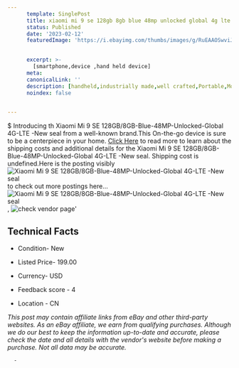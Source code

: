 ```yaml
---
      template: SinglePost
      title: xiaomi mi 9 se 128gb 8gb blue 48mp unlocked global 4g lte new seal
      status: Published
      date: '2023-02-12'
      featuredImage: 'https://i.ebayimg.com/thumbs/images/g/RuEAAOSwviJjgy3U/s-l225.jpg'
       

      excerpt: >-
        [smartphone,device ,hand held device]
      meta:
      canonicalLink: ''
      description: [handheld,industrially made,well crafted,Portable,Mobile,Compact,Convenient,Lightweight,Maneuverable,Man-portable,Miniature,Carriable,Hand-held,Light,Holdable,Transportable,Mobile device,Pocket-sized,On-the-go,Wireless,Cordless,Compact size,Convenient size, smartphone,device ,hand held device]
      noindex: false
      

---
```

$
      Introducing th Xiaomi Mi 9 SE 128GB/8GB-Blue-48MP-Unlocked-Global 4G-LTE -New seal from a well-known brand.This On-the-go device  is sure to be a centerpiece in your home. [Click Here](https://www.ebay.com/itm/394352619996?hash=item5bd13f71dc%3Ag%3ARuEAAOSwviJjgy3U&mkevt=1&mkcid=1&mkrid=711-53200-19255-0&campid=%253CePNCampaignId%253E&customid=%253CreferenceId%253E&toolid=10049) to read more to learn about the shipping costs and additional details for the Xiaomi Mi 9 SE 128GB/8GB-Blue-48MP-Unlocked-Global 4G-LTE -New seal. Shipping cost is undefined.Here is the posting visibly ![Xiaomi Mi 9 SE 128GB/8GB-Blue-48MP-Unlocked-Global 4G-LTE -New seal](https://i.ebayimg.com/thumbs/images/g/RuEAAOSwviJjgy3U/s-l225.jpg) to check out more postings here... ![Xiaomi Mi 9 SE 128GB/8GB-Blue-48MP-Unlocked-Global 4G-LTE -New seal](https://i.ebayimg.com/images/g/RuEAAOSwviJjgy3U/s-l960.jpg), ![check vendor page](https://origin-galleryplus.ebayimg.com/ws/web/394352619996_2_0_1/225x225.jpg,https://origin-galleryplus.ebayimg.com/ws/web/394352619996_3_0_1/225x225.jpg,https://origin-galleryplus.ebayimg.com/ws/web/394352619996_4_0_1/225x225.jpg,https://origin-galleryplus.ebayimg.com/ws/web/394352619996_5_0_1/225x225.jpg)'

      

 ## Technical Facts 



     
      

 - Condition- New 


      

 - Listed Price- 199.00 


      

 - Currency- USD 


      

 - Feedback score - 4 


      

 - Location - CN 


      
      

 *_This post may contain affiliate links from eBay and other third-party websites. As an eBay affiliate, we earn from qualifying purchases. Although we do our best to keep the information up-to-date and accurate, please check the date and all details with the vendor's website before making a purchase. Not all data may be accurate._*




      -
